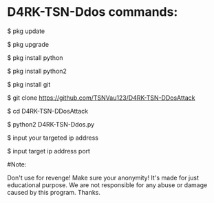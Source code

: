 # D4RK-TSN-Ddos commands:

$ pkg update

$ pkg upgrade

$ pkg install python

$ pkg install python2

$ pkg install git

$ git clone https://github.com/TSNVau123/D4RK-TSN-DDosAttack

$ cd D4RK-TSN-DDosAttack

$ python2 D4RK-TSN-Ddos.py

$ input your targeted ip address

$ input target ip address port



#Note:

Don't use for revenge! Make sure your anonymity! It's made for just educational purpose. We are not responsible for any abuse or damage caused by this program. Thanks.
